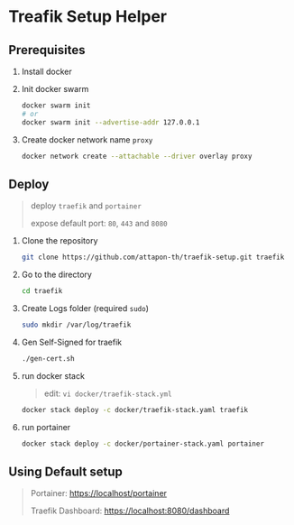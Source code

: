 # Treafik Setup Helper

## Prerequisites

1. Install docker

2. Init docker swarm
    ```bash
    docker swarm init
    # or
    docker swarm init --advertise-addr 127.0.0.1
    ```
3. Create docker network name `proxy`

    ```bash
    docker network create --attachable --driver overlay proxy
    ```

## Deploy 

> deploy `traefik` and `portainer`
> 
> expose default port: `80`, `443` and `8080`
> 


1. Clone the repository
    ```bash
    git clone https://github.com/attapon-th/traefik-setup.git traefik
    ```

2. Go to the directory
    ```bash
    cd traefik
    ```

3. Create Logs folder (required `sudo`)
    ```bash
    sudo mkdir /var/log/traefik
    ```

4. Gen Self-Signed for traefik
    ```bash
    ./gen-cert.sh
    ```

5. run docker stack 

    > edit: `vi docker/traefik-stack.yml`
    > 
    ```bash
    docker stack deploy -c docker/traefik-stack.yaml traefik
    ```

6. run portainer

    ```bash
    docker stack deploy -c docker/portainer-stack.yaml portainer
    ```


## Using Default setup

>  Portainer: [https://localhost/portainer](https://localhost/portainer)
>
> Traefik Dashboard: [https://localhost:8080/dashboard](https://localhost:8080/dashboard)